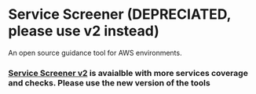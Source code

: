 # Service Screener (DEPRECIATED, please use v2 instead)

An open source guidance tool for AWS environments.

### [Service Screener v2](https://github.com/aws-samples/service-screener-v2) is avaialble with more services coverage and checks. Please use the new version of the tools
